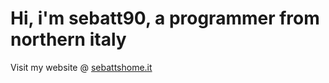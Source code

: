 # Hi, i'm sebatt90, a programmer from northern italy
Visit my website @ [sebattshome.it](https://sebattshome.it)
